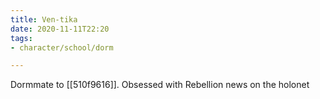 ```yaml
---
title: Ven-tika
date: 2020-11-11T22:20
tags:
- character/school/dorm

---
```



Dormmate to [[510f9616]]. Obsessed with Rebellion news on the holonet
